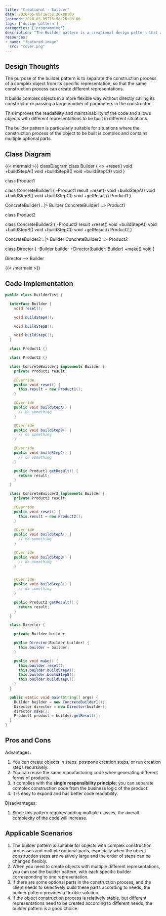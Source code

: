 ```yaml
---
title: "Creational - Builder"
date: 2020-05-05T16:58:26+08:00
lastmod: 2020-05-05T16:58:26+08:00
tags: ['design pattern']
categories: ['programming']
description: "The Builder pattern is a creational design pattern that allows you to create complex objects in steps. During this process, the user does not need to know the specific internal construction details. The Builder pattern is particularly suitable for situations where the construction process of the object to be built is complex and contains multiple optional parts."
resources:
- name: "featured-image"
  src: "cover.png"
---
```

<!--more-->
## Design Thoughts
The purpose of the builder pattern is to separate the construction process of a complex object from its specific representation, so that the same construction process can create different representations.

It builds complex objects in a more flexible way without directly calling its constructor or passing a large number of parameters in the constructor.

This improves the readability and maintainability of the code and allows objects with different representations to be built in different situations.

The builder pattern is particularly suitable for situations where the construction process of the object to be built is complex and contains multiple optional parts.

## Class Diagram
{{< mermaid >}}
classDiagram
  class Builder {
    <<interface>>
    +reset() void
    +buildStepA() void
    +buildStepB() void
    +buildStepC() void
  }

  class Product1

  class ConcreteBuilder1 {
    -Product1 result
    +reset() void
    +buildStepA() void
    +buildStepB() void
    +buildStepC() void
    +getResult() Product1
  }

  ConcreteBuilder1 ..|> Builder
  ConcreteBuilder1 ..> Product1

  class Product2

  class ConcreteBuilder2 {
    -Product2 result
    +reset() void
    +buildStepA() void
    +buildStepB() void
    +buildStepC() void
    +getResult() Product2
  }

  ConcreteBuilder2 ..|> Builder
  ConcreteBuilder2 ..> Product2

  class Director {
    -Builder builder
    +Director(builder: Builder)
    +make() void
  }

  Director --> Builder

{{< /mermaid >}}

## Code Implementation
```java
public class BuilderTest {

  interface Builder {
    void reset();

    void buildStepA();

    void buildStepB();

    void buildStepC();
  }

  class Product1 {}

  class Product2 {}

  class ConcreteBuilder1 implements Builder {
    private Product1 result;

    @Override
    public void reset() {
      this.result = new Product1();
    }

    @Override
    public void buildStepA() {
      // do something
    }

    @Override
    public void buildStepB() {
      // do something
    }

    @Override
    public void buildStepC() {
      // do something
    }

    public Product1 getResult() {
      return result;
    }
  }

  class ConcreteBuilder2 implements Builder {
    private Product2 result;

    @Override
    public void reset() {
      this.result = new Product2();
    }

    @Override
    public void buildStepA() {
      // do something
    }

    @Override
    public void buildStepB() {
      // do something
    }


    @Override
    public void buildStepC() {
      // do something
    }

    public Product2 getResult() {
      return result;
    }
  }

  class Director {

    private Builder builder;

    public Director(Builder builder) {
      this.builder = builder;
    }

    public void make() {
      this.builder.reset();
      this.builder.buildStepA();
      this.builder.buildStepB();
      this.builder.buildStepC();
    }
  }

  public static void main(String[] args) {
    Builder builder = new ConcreteBuilder1();
    Director director = new Director(builder);
    director.make();
    Product1 product = builder.getResult();
  }
}
```

## Pros and Cons
Advantages:
1. You can create objects in steps, postpone creation steps, or run creation steps recursively.
2. You can reuse the same manufacturing code when generating different forms of products.
3. It complies with the **single responsibility principle**; you can separate complex construction code from the business logic of the product.
4. It is easy to expand and has better code readability.

Disadvantages:
1. Since this pattern requires adding multiple classes, the overall complexity of the code will increase.

## Applicable Scenarios
1. The builder pattern is suitable for objects with complex construction processes and multiple optional parts, especially when the object construction steps are relatively large and the order of steps can be changed flexibly.
2. When you need to create objects with multiple different representations, you can use the builder pattern, with each specific builder corresponding to one representation.
3. If there are some optional parts in the construction process, and the client needs to selectively build these parts according to needs, the builder pattern provides a flexible solution.
4. If the object construction process is relatively stable, but different representations need to be created according to different needs, the builder pattern is a good choice.